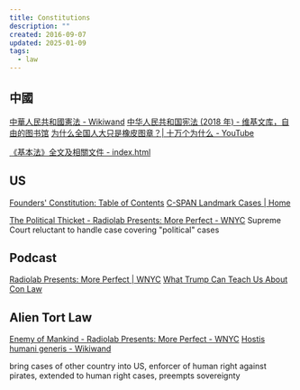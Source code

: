 ```yaml
---
title: Constitutions
description: ""
created: 2016-09-07
updated: 2025-01-09
tags:
  - law
---
```


## 中國

[中華人民共和國憲法 - Wikiwand](https://www.wikiwand.com/zh/中华人民共和国宪法)
[中华人民共和国宪法 (2018 年) - 维基文库，自由的图书馆](<https://zh.wikisource.org/wiki/%E4%B8%AD%E5%8D%8E%E4%BA%BA%E6%B0%91%E5%85%B1%E5%92%8C%E5%9B%BD%E5%AE%AA%E6%B3%95_(2018%E5%B9%B4)>)
[为什么全国人大只是橡皮图章？| 十万个为什么 - YouTube](https://www.youtube.com/watch?v=AXpNn5dwrgE)

[《基本法》全文及相關文件 - index.html](http://www.basiclaw.gov.hk/tc/basiclawtext/index.html)

## US

[Founders' Constitution: Table of Contents](http://press-pubs.uchicago.edu/founders/tocs/toc.html)
[C-SPAN Landmark Cases | Home](http://landmarkcases.c-span.org/default.aspx)

[The Political Thicket - Radiolab Presents: More Perfect - WNYC](http://www.wnyc.org/story/the-political-thicket) Supreme Court reluctant to handle case covering "political" cases

## Podcast

[Radiolab Presents: More Perfect | WNYC](http://www.wnyc.org/shows/radiolabmoreperfect/)
[What Trump Can Teach Us About Con Law](https://trumpconlaw.com/)

## Alien Tort Law

[Enemy of Mankind - Radiolab Presents: More Perfect - WNYC](http://www.wnyc.org/story/enemy-of-mankind/)
[Hostis humani generis - Wikiwand](https://www.wikiwand.com/en/Hostis_humani_generis)

bring cases of other country into US, enforcer of human right
against pirates, extended to human right cases, preempts sovereignty
